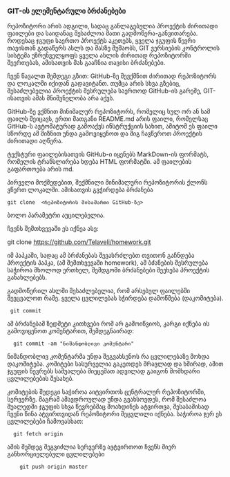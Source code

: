 ### GIT-ის ელემენტარული ბრძანებები

რეპოზიტორი არის ადგილი, სადაც განლაგებულია პროექტის ძირითადი ფაილები და საიდანაც შესაძლოა მათი გადმოწერა-განვითარება. როდესაც ჯგუფი საერთო პროექტს აკეთებს, ყველა ჯგუფის წევრი თავისთან გადაწერს ასლს და მასზე მუშაობს, GIT ვერსიების კონტროლის სისტემა უზრუნველყოფს ყველა ასლის ძირითად რეპოზიტორში შეერთებას, ამისათვის მას გააჩნია თავისი ბრძანებები.

ჩვენ წავალთ შემდეგი გზით: GitHub-ზე შევქმნით ძირითად რეპოზიტორს და ლოკალში იქიდან გადავიტანთ. თუმცა არის სხვა გზებიც, შესაძლებელია პროექტის შესრულება საერთოდ GitHub-ის გარეშე, GIT-ისათვის ამას მნიშვნელობა არა აქვს.

GitHub-ზე ვქმნით მინიმალურ რეპოზიტორს, რომელიც სულ ორ ან სამ ფაილს შეიცავს, ერთი მათგანი README.md არის ფაილი, რომელსაც GitHub-ს ავტომატურად გამოაქვს ინსტრუქციის სახით, ამიტომ ეს ფაილი სწორდე ამ მიზნით უნდა გამოვიყენოთ და შიგ ჩავწეროთ პროექტის ძირითადი აღწერა.

ტექსტური ფაილებისათვის GitHub-ი იყენებს MarkDown-ის ფორმატს, რომელის ტრანსლირება ხდება HTML ფორმატში. ამ ფაილების გაფართოება არის md.

პირველი მოქმედებით, შექმნილი მინიმალური რეპოზიტორის ქლონს ვწერთ ლოკალში. ამისათვის გვჭირდება ბრძანება

    git clone  <რეპოზიტორის მისამართი GitHub-ზე>

ბოლო პარამეტრი აუცილებელია.

ჩვენს შემთხვევაში ეს იქნეა ასე:

git clone https://github.com/Telaveli/homework.git

იმ პაპკაში, სადაც ამ ბრძანებას შევასრძლებთ თვითონ გაჩნდება პროექტის პაპკა, (ამ შემთხვევაში homework), ამ ბძანების შესრულება საჭიროა მხოლოდ ერთხელ, შემდგომი ბრძანებები შეეხება პროექტის განახლებებს.

გადმოწერილ ასლში შესაძლებელია, რომ არსებულ ფაილებში შევცვალოთ რამე. ყველა ცვლილებას სჭირდება დამოწმება (დაკომიტება).

     git commit

ამ ბრძანებამ ზედმეტი კითხვები რომ არ გამოიწვიოს, კარგი იქნება ის გამოვიყენოთ კომენტარით, შემდეგნაირად:

      git commit -am "ნიშანდობლივი კომენტარი"

ნიშანდობლივ კომენტარმა უნდა შეგვახსენოს რა ცვლილებაზე მოხდა დაკომიტება. კომიტები სასურველია გაკეთდეს მრავლად და ხშირად, ამით ჯგუფის წევრებს საშუალება მიეცემათ ადვილად გაიგონ მომხდარი ცვლილებების შესახებ.

კომიტების შედეგი საჭიროა აიტვირთოს ცენტრალურ რეპოზიტორში, სერვერზე. მაგრამ ამავდროულად უნდა გვახსოვდეს, რომ შესაძლოა შუალედში ჯგუფის სხვა წევრებმაც მოახდინეს ატვირთვა, შესაბამისად ჩვენი წინა ატვირთვიდან რეპოზიტორი შეცვლილი იქნება. საჭიროა ჯერ ეს ცვლილებები ჩამოვასხათ:

      git fetch origin

ამის შემდეგ შეგვიძლია სერვერზე ავტვირთოთ ჩვენს მიერ განხორციელებული ცვლილებები

        git push origin master
